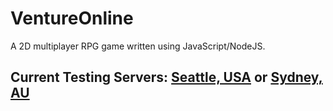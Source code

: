 # VentureOnline
A 2D multiplayer RPG game written using JavaScript/NodeJS.<br>
<h2>Current Testing Servers: <a href="https://venture-online.herokuapp.com/">Seattle, USA</a> or
<a href="http://venture-online.ap-southeast-2.elasticbeanstalk.com/">Sydney, AU</a></h2>
